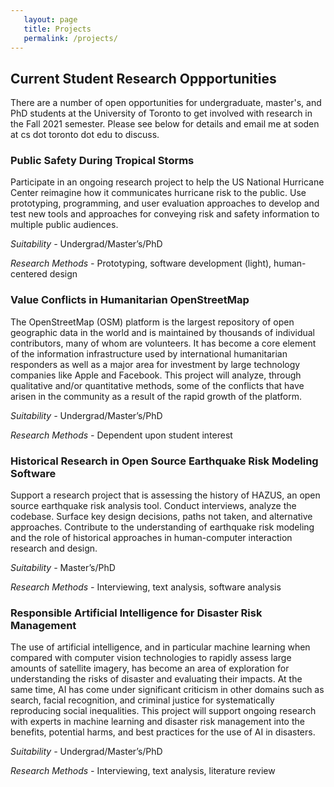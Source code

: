 ```yaml
---
   layout: page
   title: Projects
   permalink: /projects/
---
```


## Current Student Research Oppportunities 
There are a number of open opportunities for undergraduate, master's, and PhD students at the University of Toronto to get involved with research in the Fall 2021 semester. Please see below for details and email me at soden at cs dot toronto dot edu to discuss.


### Public Safety During Tropical Storms ###
Participate in an ongoing research project to help the US National Hurricane Center reimagine how it communicates hurricane risk to the public. Use prototyping, programming, and user evaluation approaches to develop and test new tools and approaches for conveying risk and safety information to multiple public audiences.

*Suitability -*  Undergrad/Master’s/PhD

*Research Methods -* Prototyping, software development (light), human-centered design

### Value Conflicts in Humanitarian OpenStreetMap ###
The OpenStreetMap (OSM) platform is the largest repository of open geographic data in the world and is maintained by thousands of individual contributors, many of whom are volunteers. It has become a core element of the information infrastructure used by international humanitarian responders as well as a major area for investment by large technology companies like Apple and Facebook. This project will analyze, through qualitative and/or quantitative methods, some of the conflicts that have arisen in the community as a result of the rapid growth of the platform.

*Suitability -*  Undergrad/Master’s/PhD

*Research Methods -*  Dependent upon student interest

### Historical Research in Open Source Earthquake Risk Modeling Software ### 
Support a research project that is assessing the history of HAZUS, an open source earthquake risk analysis tool. Conduct interviews, analyze the codebase. Surface key design decisions, paths not taken, and alternative approaches. Contribute to the understanding of earthquake risk modeling and the role of historical approaches in human-computer interaction research and design.

*Suitability -*   Master’s/PhD

*Research Methods -*  Interviewing, text analysis, software analysis

### Responsible Artificial Intelligence for Disaster Risk Management ### 
The use of artificial intelligence, and in particular machine learning when compared with computer vision technologies to rapidly assess large amounts of satellite imagery, has become an area of exploration for understanding the risks of disaster and evaluating their impacts. At the same time, AI has come under significant criticism in other domains such as search, facial recognition, and criminal justice for systematically reproducing social inequalities. This project will support ongoing research with experts in machine learning and disaster risk management into the benefits, potential harms, and best practices for the use of AI in disasters.

*Suitability -*  Undergrad/Master’s/PhD

*Research Methods -* Interviewing, text analysis, literature review



